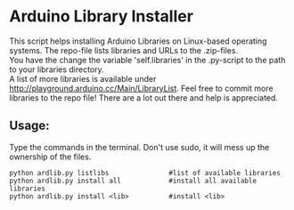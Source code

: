 Arduino Library Installer
=========================

This script helps installing Arduino Libraries on Linux-based operating systems. The repo-file lists libraries and URLs to the .zip-files.  
You have the change the variable 'self.libraries' in the .py-script to the path to your libraries directory.  
A list of more libraries is available under http://playground.arduino.cc/Main/LibraryList. Feel free to commit more libraries to the repo file! There are a lot out there and help is appreciated.

Usage:
------

Type the commands in the terminal. Don't use sudo, it will mess up the ownership of the files.  

    python ardlib.py listlibs               #list of available libraries
    python ardlib.py install all            #install all available libraries
    python ardlib.py install <lib>          #install <lib>

